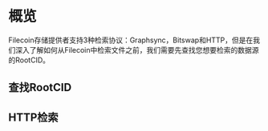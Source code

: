 # 概览

Filecoin存储提供者支持3种检索协议：Graphsync，Bitswap和HTTP，但是在我们深入了解如何从Filecoin中检索文件之前，我们需要先查找您想要检索的数据源的RootCID。

## 查找RootCID



## HTTP检索